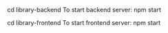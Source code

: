 cd library-backend
To start backend server: npm start

cd library-frontend
To start frontend server: npm start
